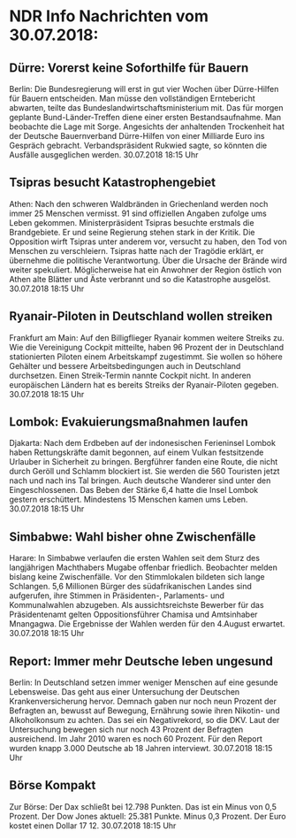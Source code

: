 # NDR Info Nachrichten vom 30.07.2018:


## Dürre: Vorerst keine Soforthilfe für Bauern
Berlin: Die Bundesregierung will erst in gut vier Wochen über Dürre-Hilfen für Bauern entscheiden. Man müsse den vollständigen Erntebericht abwarten, teilte das Bundeslandwirtschaftsministerium mit. Das für morgen geplante Bund-Länder-Treffen diene einer ersten Bestandsaufnahme. Man beobachte die Lage mit Sorge. Angesichts der anhaltenden Trockenheit hat der Deutsche Bauernverband Dürre-Hilfen von einer Milliarde Euro ins Gespräch gebracht. Verbandspräsident Rukwied sagte, so könnten die Ausfälle ausgeglichen werden. 30.07.2018 18:15 Uhr 

## Tsipras besucht Katastrophengebiet
Athen: Nach den schweren Waldbränden in Griechenland werden noch immer 25 Menschen vermisst. 91 sind offiziellen Angaben zufolge ums Leben gekommen. Ministerpräsident Tsipras besuchte erstmals die Brandgebiete. Er und seine Regierung stehen stark in der Kritik. Die Opposition wirft Tsipras unter anderem vor, versucht zu haben, den Tod von Menschen zu verschleiern. Tsipras hatte nach der Tragödie erklärt, er übernehme die politische Verantwortung. Über die Ursache der Brände wird weiter spekuliert. Möglicherweise hat ein Anwohner der Region östlich von Athen alte Blätter und Äste verbrannt und so die Katastrophe ausgelöst. 30.07.2018 18:15 Uhr 

## Ryanair-Piloten in Deutschland wollen streiken
Frankfurt am Main: Auf den Billigflieger Ryanair kommen weitere Streiks zu. Wie die Vereinigung Cockpit mitteilte, haben 96 Prozent der in Deutschland stationierten Piloten einem Arbeitskampf zugestimmt. Sie wollen so höhere Gehälter und bessere Arbeitsbedingungen auch in Deutschland durchsetzen. Einen Streik-Termin nannte Cockpit nicht. In anderen europäischen Ländern hat es bereits Streiks der Ryanair-Piloten gegeben. 30.07.2018 18:15 Uhr 

## Lombok: Evakuierungsmaßnahmen laufen
Djakarta: Nach dem Erdbeben auf der indonesischen Ferieninsel Lombok haben Rettungskräfte damit begonnen, auf einem Vulkan festsitzende Urlauber in Sicherheit zu bringen. Bergführer fanden eine Route, die nicht durch Geröll und Schlamm blockiert ist. Sie werden die 560 Touristen jetzt nach und nach ins Tal bringen. Auch deutsche Wanderer sind unter den Eingeschlossenen. Das Beben der Stärke 6,4 hatte die Insel Lombok gestern erschüttert. Mindestens 15 Menschen kamen ums Leben. 30.07.2018 18:15 Uhr 

## Simbabwe: Wahl bisher ohne Zwischenfälle
Harare: In Simbabwe verlaufen die ersten Wahlen seit dem Sturz des langjährigen Machthabers Mugabe offenbar friedlich. Beobachter melden bislang keine Zwischenfälle. Vor den Stimmlokalen bildeten sich lange Schlangen. 5,6 Millionen Bürger des südafrikanischen Landes sind aufgerufen, ihre Stimmen in Präsidenten-, Parlaments- und Kommunalwahlen abzugeben. Als aussichtsreichste Bewerber für das Präsidentenamt gelten Oppositionsführer Chamisa und Amtsinhaber Mnangagwa. Die Ergebnisse der Wahlen werden für den 4.August erwartet. 30.07.2018 18:15 Uhr 

## Report: Immer mehr Deutsche leben ungesund
Berlin: In Deutschland setzen immer weniger Menschen auf eine gesunde Lebensweise. Das geht aus einer Untersuchung der Deutschen Krankenversicherung hervor. Demnach gaben nur noch neun Prozent der Befragten an, bewusst auf Bewegung, Ernährung sowie ihren Nikotin- und Alkoholkonsum zu achten. Das sei ein Negativrekord, so die DKV. Laut der Untersuchung bewegen sich nur noch 43 Prozent der Befragten ausreichend. Im Jahr 2010 waren es noch 60 Prozent. Für den Report wurden knapp 3.000 Deutsche ab 18 Jahren interviewt. 30.07.2018 18:15 Uhr 

## Börse Kompakt
Zur Börse: Der Dax schließt bei 12.798 Punkten. Das ist ein Minus von 0,5 Prozent. Der Dow Jones aktuell: 25.381 Punkte. Minus 0,3 Prozent. Der Euro kostet einen Dollar 17 12. 30.07.2018 18:15 Uhr 
